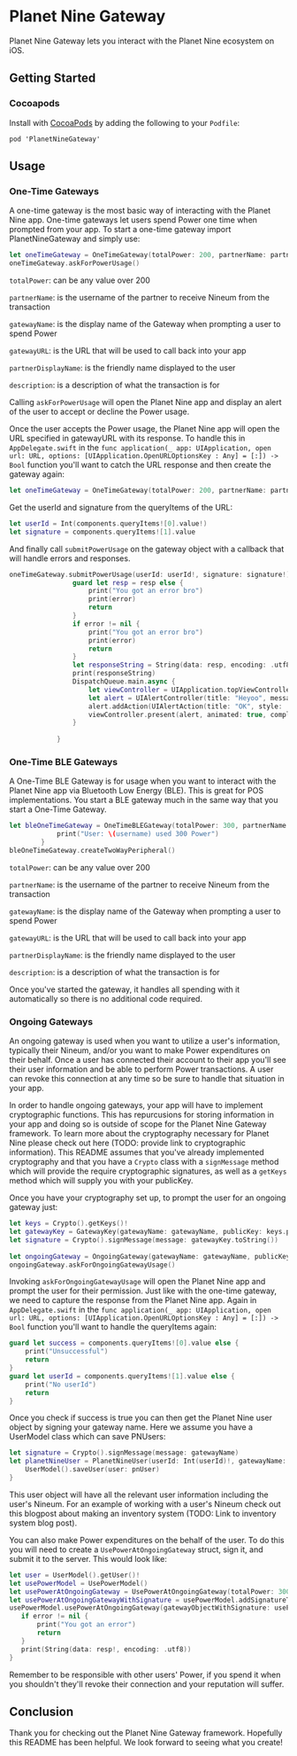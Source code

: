 # Planet Nine Gateway

Planet Nine Gateway lets you interact with the Planet Nine ecosystem on iOS. 

## Getting Started

### Cocoapods

Install with [CocoaPods](http://cocoapods.org) by adding the following to your `Podfile`:

```
pod 'PlanetNineGateway'
```

## Usage

### One-Time Gateways
A one-time gateway is the most basic way of interacting with the Planet Nine app. One-time gateways let users spend Power one time when prompted from your app. To start a one-time gateway import PlanetNineGateway and simply use:

```swift
let oneTimeGateway = OneTimeGateway(totalPower: 200, partnerName: partnerName, gatewayName: gatewayName, gatewayURL: "ongoingtest://gateway", partnerDisplayName: "Gateway Tester", description: "This is the test app for Planet Nine Gateway Framework")
oneTimeGateway.askForPowerUsage()
```

`totalPower`: can be any value over 200

`partnerName`: is the username of the partner to receive Nineum from the transaction

`gatewayName`: is the display name of the Gateway when prompting a user to spend Power

`gatewayURL`: is the URL that will be used to call back into your app

`partnerDisplayName`: is the friendly name displayed to the user 

`description`: is a description of what the transaction is for

Calling `askForPowerUsage` will open the Planet Nine app and display an alert of the user to accept or decline the Power usage.

Once the user accepts the Power usage, the Planet Nine app will open the URL specified in gatewayURL with its response. To handle this in `AppDelegate.swift` in the `func application(_ app: UIApplication, open url: URL, options: [UIApplication.OpenURLOptionsKey : Any] = [:]) -> Bool` function you'll want to catch the URL response and then create the gateway again:

```swift
let oneTimeGateway = OneTimeGateway(totalPower: 200, partnerName: partnerName, gatewayName: gatewayName, gatewayURL: "ongoing://gateway", partnerDisplayName: "Gateway Tester", description: "For testing the Planet Nine Gateway Framework")
```

Get the userId and signature from the queryItems of the URL:

```swift
let userId = Int(components.queryItems![0].value!)
let signature = components.queryItems![1].value
```

And finally call `submitPowerUsage` on the gateway object with a callback that will handle errors and responses. 

```swift
oneTimeGateway.submitPowerUsage(userId: userId!, signature: signature!) { (error, resp) in
                guard let resp = resp else {
                    print("You got an error bro")
                    print(error)
                    return
                }
                if error != nil {
                    print("You got an error bro")
                    print(error)
                    return
                }
                let responseString = String(data: resp, encoding: .utf8)
                print(responseString)
                DispatchQueue.main.async {
                    let viewController = UIApplication.topViewController() as! ViewController
                    let alert = UIAlertController(title: "Heyoo", message: "You spent the power", preferredStyle: .alert)
                    alert.addAction(UIAlertAction(title: "OK", style: .default, handler: nil))
                    viewController.present(alert, animated: true, completion: nil)
                }
                
            }
```

### One-Time BLE Gateways

A One-Time BLE Gateway is for usage when you want to interact with the Planet Nine app via Bluetooth Low Energy (BLE). This is great for POS implementations. You start a BLE gateway much in the same way that you start a One-Time Gateway. 

```swift
let bleOneTimeGateway = OneTimeBLEGateway(totalPower: 300, partnerName: "test50603336", gatewayName: "Planet Nine Point of Sale", gatewayURL: "pnpos://gateway", partnerDisplayName: "A Test User", description: "This is a test of the BLE gateway") { username in
            print("User: \(username) used 300 Power")
        }
bleOneTimeGateway.createTwoWayPeripheral()
```

`totalPower`: can be any value over 200

`partnerName`: is the username of the partner to receive Nineum from the transaction

`gatewayName`: is the display name of the Gateway when prompting a user to spend Power

`gatewayURL`: is the URL that will be used to call back into your app

`partnerDisplayName`: is the friendly name displayed to the user 

`description`: is a description of what the transaction is for

Once you've started the gateway, it handles all spending with it automatically so there is no additional code required. 

### Ongoing Gateways

An ongoing gateway is used when you want to utilize a user's information, typically their Nineum, and/or you want to make Power expenditures on their behalf. Once a user has connected their account to their app you'll see their user information and be able to perform Power transactions. A user can revoke this connection at any time so be sure to handle that situation in your app. 

In order to handle ongoing gateways, your app will have to implement cryptographic functions. This has repurcusions for storing information in your app and doing so is outside of scope for the Planet Nine Gateway framework. To learn more about the cryptography necessary for Planet Nine please check out here (TODO: provide link to cryptographic information). This README assumes that you've already implemented cryptography and that you have a `Crypto` class with a `signMessage` method which will provide the require cryptographic signatures, as well as a `getKeys` method which will supply you with your publicKey.

Once you have your cryptography set up, to prompt the user for an ongoing gateway just:

```swift
let keys = Crypto().getKeys()!
let gatewayKey = GatewayKey(gatewayName: gatewayName, publicKey: keys.publicKey)
let signature = Crypto().signMessage(message: gatewayKey.toString())
        
let ongoingGateway = OngoingGateway(gatewayName: gatewayName, publicKey: keys.publicKey, gatewayURL: "ongoingtest://ongoing", signature: signature)
ongoingGateway.askForOngoingGatewayUsage()
```

Invoking `askForOngoingGatewayUsage` will open the Planet Nine app and prompt the user for their permission. Just like with the one-time gateway, we need to capture the response from the Planet Nine app. Again in `AppDelegate.swift` in the `func application(_ app: UIApplication, open url: URL, options: [UIApplication.OpenURLOptionsKey : Any] = [:]) -> Bool` function you'll want to handle the queryItems again:

```swift
guard let success = components.queryItems![0].value else {
    print("Unsuccessful")
    return
}
guard let userId = components.queryItems![1].value else {
    print("No userId")
    return
}
```

Once you check if success is true you can then get the Planet Nine user object by signing your gateway name. Here we assume you have a UserModel class which can save PNUsers:

```swift
let signature = Crypto().signMessage(message: gatewayName)
let planetNineUser = PlanetNineUser(userId: Int(userId)!, gatewayName: gatewayName, signature: signature) { pnUser in
    UserModel().saveUser(user: pnUser)
}
```

This user object will have all the relevant user information including the user's Nineum. For an example of working with a user's Nineum check out this blogpost about making an inventory system (TODO: Link to inventory system blog post). 

You can also make Power expenditures on the behalf of the user. To do this you will need to create a `UsePowerAtOngoingGateway` struct, sign it, and submit it to the server. This would look like:

```swift
let user = UserModel().getUser()!
let usePowerModel = UsePowerModel()
let usePowerAtOngoingGateway = UsePowerAtOngoingGateway(totalPower: 300, partnerName: "whirl-five-cool", gatewayName: gatewayName, userId: user.userId, publicKey: Crypto().getKeys()!.publicKey, ordinal: user.powerOrdinal + 1)
let usePowerAtOngoingGatewayWithSignature = usePowerModel.addSignatureToUsePowerAtOngoingGatewayObject(object: usePowerAtOngoingGateway, signature: Crypto().signMessage(message: usePowerAtOngoingGateway.toString()))
usePowerModel.usePowerAtOngoingGateway(gatewayObjectWithSignature: usePowerAtOngoingGatewayWithSignature) { error, resp in
   if error != nil {
       print("You got an error")
       return
   }
   print(String(data: resp!, encoding: .utf8))
}
```

Remember to be responsible with other users' Power, if you spend it when you shouldn't they'll revoke their connection and your reputation will suffer. 

## Conclusion

Thank you for checking out the Planet Nine Gateway framework. Hopefully this README has been helpful. We look forward to seeing what you create!
